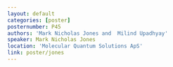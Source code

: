 ```yaml
---
layout: default
categories: [poster]
posternumber: P45
authors: 'Mark Nicholas Jones and  Milind Upadhyay'
speaker: Mark Nicholas Jones
location: 'Molecular Quantum Solutions ApS'
link: poster/jones
---
```


